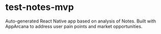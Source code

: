 # test-notes-mvp
Auto-generated React Native app based on analysis of Notes. Built with AppArcana to address user pain points and market opportunities.
